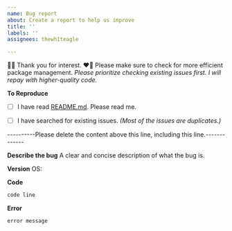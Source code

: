 ```yaml
---
name: Bug report
about: Create a report to help us improve
title: ''
labels: ''
assignees: thewh1teagle

---
```


💚💜 Thank you for interest. ❤️💛
Please make sure to check for more efficient package management. *Please prioritize checking existing issues first. I will repay with higher-quality code.*

**To Reproduce**
- [ ] I have read [README.md](https://github.com/dsdanielpark/rookie). Please read me.
- [ ] I have searched for existing issues. *(Most of the issues are duplicates.)*


----------Please delete the content above this line, including this line.-------------


**Describe the bug**
A clear and concise description of what the bug is.

**Version**
OS:

**Code**
```python
code line
```

**Error**
```
error message
```
